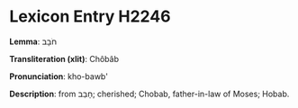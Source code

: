 # Lexicon Entry H2246

**Lemma**: חֹבָב

**Transliteration (xlit)**: Chôbâb

**Pronunciation**: kho-bawb'

**Description**:
from חָבַב; cherished; Chobab, father-in-law of Moses; Hobab.
